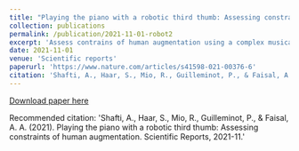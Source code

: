 ```yaml
---
title: "Playing the piano with a robotic third thumb: Assessing constraints of human augmentation"
collection: publications
permalink: /publication/2021-11-01-robot2
excerpt: 'Assess contrains of human augmentation using a complex musical task'
date: 2021-11-01
venue: 'Scientific reports'
paperurl: 'https://www.nature.com/articles/s41598-021-00376-6'
citation: 'Shafti, A., Haar, S., Mio, R., Guilleminot, P., & Faisal, A. A. (2021). Playing the piano with a robotic third thumb: Assessing constraints of human augmentation. Scientific Reports, 2021-11.'
---
```


[Download paper here](https://www.biorxiv.org/content/10.1101/2020.05.21.108407v2.full-text)

Recommended citation: 'Shafti, A., Haar, S., Mio, R., Guilleminot, P., & Faisal, A. A. (2021). Playing the piano with a robotic third thumb: Assessing constraints of human augmentation. Scientific Reports, 2021-11.'
